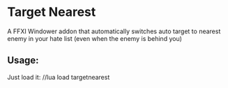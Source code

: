 # Target Nearest
A FFXI Windower addon that automatically switches auto target to nearest enemy in your hate list (even when the enemy is behind you)


## Usage:
Just load it:
//lua load targetnearest
